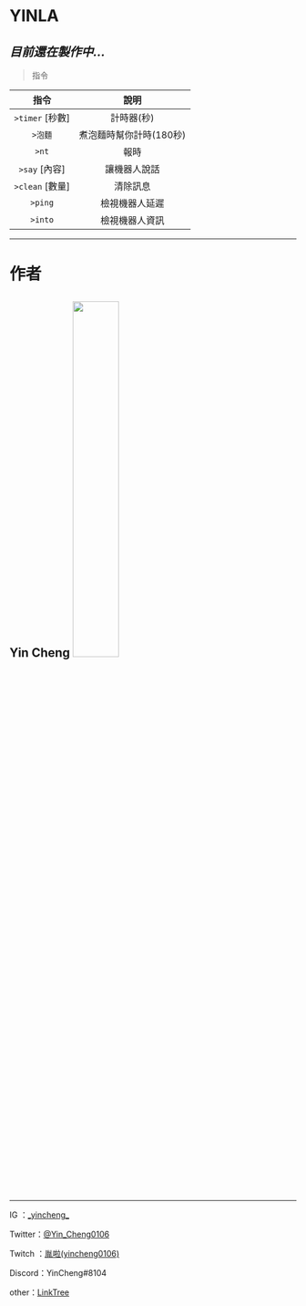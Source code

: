 # **YINLA**
## *目前還在製作中...*

>指令

|  指令   |  說明  |
|  :----:  | :----:  |
| `>timer` [秒數]  | 計時器(秒) |
| `>泡麵`  | 煮泡麵時幫你計時(180秒) |
| `>nt`  | 報時 |
| `>say` [內容]  | 讓機器人說話 |
| `>clean` [數量]  | 清除訊息 |
| `>ping`  | 檢視機器人延遲 |
| `>into`  | 檢視機器人資訊 |

----------
# **作者**
## Yin Cheng <img src="https://i.imgur.com/TzmL9UQ.png" width="40%">

-------

IG ：[\_yincheng\_](https://www.instagram.com/_yincheng_/)

Twitter：[@Yin_Cheng0106](https://twitter.com/Yin_Cheng0106)

Twitch ：[胤啦(yincheng0106)](https://www.twitch.tv/yincheng0106)

Discord：YinCheng#8104

other：[LinkTree](https://allmy.bio/yincheng)